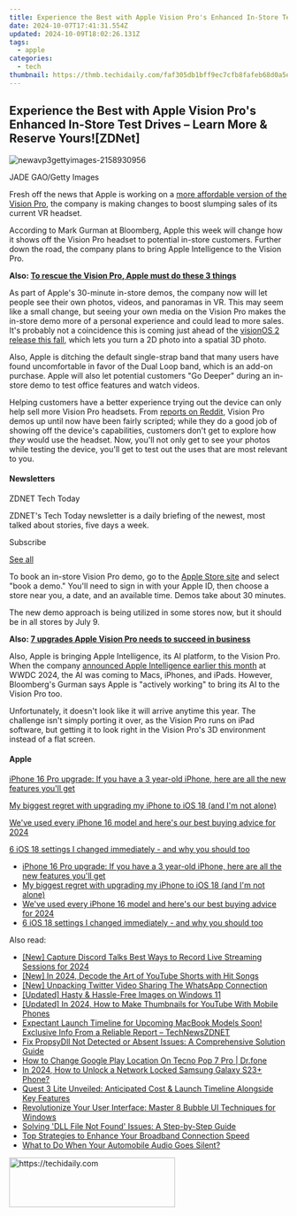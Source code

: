 ```yaml
---
title: Experience the Best with Apple Vision Pro's Enhanced In-Store Test Drives – Learn More & Reserve Yours![ZDNet]
date: 2024-10-07T17:41:31.554Z
updated: 2024-10-09T18:02:26.131Z
tags:
  - apple
categories:
  - tech
thumbnail: https://thmb.techidaily.com/faf305db1bff9ec7cfb8fafeb68d0a5e6478101d40a48c00d6fe1d681c9c048c.jpg
---
```


## Experience the Best with Apple Vision Pro's Enhanced In-Store Test Drives – Learn More & Reserve Yours![ZDNet]

![newavp3gettyimages-2158930956](https://www.zdnet.com/a/img/resize/caeadbeffb60172bc2668a1eb5b1e0df1d8f7507/2024/07/01/d91e0c94-dac5-4c52-bb73-b206d034541d/newavp3gettyimages-2158930956.jpg?auto=webp&width=1280)

JADE GAO/Getty Images

Fresh off the news that Apple is working on a [more affordable version of the Vision Pro](https://www.zdnet.com/article/apple-is-reportedly-working-on-ar-glasses-and-a-cheaper-vision-headset/), the company is making changes to boost slumping sales of its current VR headset. 

According to Mark Gurman at Bloomberg, Apple this week will change how it shows off the Vision Pro headset to potential in-store customers. Further down the road, the company plans to bring Apple Intelligence to the Vision Pro. 

**Also: [To rescue the Vision Pro, Apple must do these 3 things](https://www.zdnet.com/article/to-rescue-the-vision-pro-apple-must-do-these-3-things/)**

As part of Apple's 30-minute in-store demos, the company now will let people see their own photos, videos, and panoramas in VR. This may seem like a small change, but seeing your own media on the Vision Pro makes the in-store demo more of a personal experience and could lead to more sales. It's probably not a coincidence this is coming just ahead of the [visionOS 2 release this fall](https://www.apple.com/newsroom/2024/06/visionos-2-brings-new-spatial-computing-experiences-to-apple-vision-pro/), which lets you turn a 2D photo into a spatial 3D photo.

Also, Apple is ditching the default single-strap band that many users have found uncomfortable in favor of the Dual Loop band, which is an add-on purchase. Apple will also let potential customers "Go Deeper" during an in-store demo to test office features and watch videos.

Helping customers have a better experience trying out the device can only help sell more Vision Pro headsets. From [reports on Reddit](https://www.reddit.com/r/VisionPro/comments/1aj2isv/be%5Fwarned%5Fthe%5Finstore%5Fdemo%5Fis%5Fpretty%5Flame/), Vision Pro demos up until now have been fairly scripted; while they do a good job of showing off the device's capabilities, customers don't get to explore how _they_ would use the headset. Now, you'll not only get to see your photos while testing the device, you'll get to test out the uses that are most relevant to you.

#### Newsletters

ZDNET Tech Today

ZDNET's Tech Today newsletter is a daily briefing of the newest, most talked about stories, five days a week.

 Subscribe

[See all](https://www.zdnet.com/newsletters/)

To book an in-store Vision Pro demo, go to the [Apple Store site](https://www.apple.com/apple-vision-pro/) and select "book a demo." You'll need to sign in with your Apple ID, then choose a store near you, a date, and an available time. Demos take about 30 minutes.

The new demo approach is being utilized in some stores now, but it should be in all stores by July 9.

**Also: [7 upgrades Apple Vision Pro needs to succeed in business](https://www.zdnet.com/article/7-upgrades-apple-vision-pro-needs-to-succeed-in-business/)**

Also, Apple is bringing Apple Intelligence, its AI platform, to the Vision Pro. When the company [announced Apple Intelligence earlier this month](https://www.zdnet.com/article/what-is-apple-intelligence-everything-to-know-about-ai-features-coming-to-iphones-macs-and-ipads/) at WWDC 2024, the AI was coming to Macs, iPhones, and iPads. However, Bloomberg's Gurman says Apple is "actively working" to bring its AI to the Vision Pro too. 

Unfortunately, it doesn't look like it will arrive anytime this year. The challenge isn't simply porting it over, as the Vision Pro runs on iPad software, but getting it to look right in the Vision Pro's 3D environment instead of a flat screen.

#### Apple

[iPhone 16 Pro upgrade: If you have a 3 year-old iPhone, here are all the new features you'll get](https://www.zdnet.com/article/iphone-16-pro-and-pro-max-hands-on/ "iPhone 16 Pro upgrade: If you have a 3 year-old iPhone, here are all the new features you'll get")

[My biggest regret with upgrading my iPhone to iOS 18 (and I'm not alone)](https://www.zdnet.com/article/my-biggest-regret-with-upgrading-my-iphone-to-ios-18-and-im-not-alone/ "My biggest regret with upgrading my iPhone to iOS 18 (and I'm not alone)")

[We've used every iPhone 16 model and here's our best buying advice for 2024](https://www.zdnet.com/article/iphone-16-pro-max-buying-advice-2024/ "We've used every iPhone 16 model and here's our best buying advice for 2024")

[6 iOS 18 settings I changed immediately - and why you should too](https://www.zdnet.com/article/6-ios-18-settings-i-changed-immediately-and-why-you-should-too/ "6 iOS 18 settings I changed immediately - and why you should too")

* [iPhone 16 Pro upgrade: If you have a 3 year-old iPhone, here are all the new features you'll get](https://www.zdnet.com/article/iphone-16-pro-and-pro-max-hands-on/ "iPhone 16 Pro upgrade: If you have a 3 year-old iPhone, here are all the new features you'll get")
* [My biggest regret with upgrading my iPhone to iOS 18 (and I'm not alone)](https://www.zdnet.com/article/my-biggest-regret-with-upgrading-my-iphone-to-ios-18-and-im-not-alone/ "My biggest regret with upgrading my iPhone to iOS 18 (and I'm not alone)")
* [We've used every iPhone 16 model and here's our best buying advice for 2024](https://www.zdnet.com/article/iphone-16-pro-max-buying-advice-2024/ "We've used every iPhone 16 model and here's our best buying advice for 2024")
* [6 iOS 18 settings I changed immediately - and why you should too](https://www.zdnet.com/article/6-ios-18-settings-i-changed-immediately-and-why-you-should-too/ "6 iOS 18 settings I changed immediately - and why you should too")

<ins class="adsbygoogle"
     style="display:block"
     data-ad-format="autorelaxed"
     data-ad-client="ca-pub-7571918770474297"
     data-ad-slot="1223367746"></ins>

<ins class="adsbygoogle"
     style="display:block"
     data-ad-client="ca-pub-7571918770474297"
     data-ad-slot="8358498916"
     data-ad-format="auto"
     data-full-width-responsive="true"></ins>

<span class="atpl-alsoreadstyle">Also read:</span>
<div><ul>
<li><a href="https://video-screen-grab.techidaily.com/new-capture-discord-talks-best-ways-to-record-live-streaming-sessions-for-2024/"><u>[New] Capture Discord Talks Best Ways to Record Live Streaming Sessions for 2024</u></a></li>
<li><a href="https://facebook-record-videos.techidaily.com/new-in-2024-decode-the-art-of-youtube-shorts-with-hit-songs/"><u>[New] In 2024, Decode the Art of YouTube Shorts with Hit Songs</u></a></li>
<li><a href="https://twitter-videos.techidaily.com/new-unpacking-twitter-video-sharing-the-whatsapp-connection/"><u>[New] Unpacking Twitter Video Sharing The WhatsApp Connection</u></a></li>
<li><a href="https://some-knowledge.techidaily.com/updated-hasty-and-hassle-free-images-on-windows-11/"><u>[Updated] Hasty & Hassle-Free Images on Windows 11</u></a></li>
<li><a href="https://eaxpv-info.techidaily.com/updated-in-2024-how-to-make-thumbnails-for-youtube-with-mobile-phones/"><u>[Updated] In 2024, How to Make Thumbnails for YouTube With Mobile Phones</u></a></li>
<li><a href="https://technical-tips.techidaily.com/expectant-launch-timeline-for-upcoming-macbook-models-soon-exclusive-info-from-a-reliable-report-technewszdnet/"><u>Expectant Launch Timeline for Upcoming MacBook Models Soon! Exclusive Info From a Reliable Report – TechNewsZDNET</u></a></li>
<li><a href="https://techtrends.techidaily.com/fix-propsydll-not-detected-or-absent-issues-a-comprehensive-solution-guide/"><u>Fix PropsyDll Not Detected or Absent Issues: A Comprehensive Solution Guide</u></a></li>
<li><a href="https://fake-location.techidaily.com/how-to-change-google-play-location-on-tecno-pop-7-pro-drfone-by-drfone-virtual-android/"><u>How to Change Google Play Location On Tecno Pop 7 Pro | Dr.fone</u></a></li>
<li><a href="https://android-unlock.techidaily.com/in-2024-how-to-unlock-a-network-locked-samsung-galaxy-s23plus-phone-by-drfone-android/"><u>In 2024, How to Unlock a Network Locked Samsung Galaxy S23+ Phone?</u></a></li>
<li><a href="https://techtrends.techidaily.com/quest-3-lite-unveiled-anticipated-cost-and-launch-timeline-alongside-key-features/"><u>Quest 3 Lite Unveiled: Anticipated Cost & Launch Timeline Alongside Key Features</u></a></li>
<li><a href="https://win11-tips.techidaily.com/revolutionize-your-user-interface-master-8-bubble-ui-techniques-for-windows/"><u>Revolutionize Your User Interface: Master 8 Bubble UI Techniques for Windows</u></a></li>
<li><a href="https://techtrends.techidaily.com/solving-dll-file-not-found-issues-a-step-by-step-guide/"><u>Solving 'DLL File Not Found' Issues: A Step-by-Step Guide</u></a></li>
<li><a href="https://techtrends.techidaily.com/top-strategies-to-enhance-your-broadband-connection-speed/"><u>Top Strategies to Enhance Your Broadband Connection Speed</u></a></li>
<li><a href="https://techtrends.techidaily.com/what-to-do-when-your-automobile-audio-goes-silent/"><u>What to Do When Your Automobile Audio Goes Silent?</u></a></li>
</ul></div>

<!-- affiliate ads begin -->
<a href="https://dhgate.sjv.io/c/5597632/2106655/12108" target="_top" id="2106655">
  <img src="//a.impactradius-go.com/display-ad/12108-2106655" border="0" alt="https://techidaily.com" width="300" height="90"/>
</a>
<img height="0" width="0" src="https://dhgate.sjv.io/i/5597632/2106655/12108" style="position:absolute;visibility:hidden;" border="0" />
<!-- affiliate ads end -->

